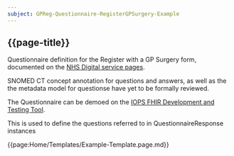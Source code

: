 ```yaml
---
subject: GPReg-Questionnaire-RegisterGPSurgery-Example
---
```


## {{page-title}}

Questionnaire definition for the Register with a GP Surgery form, documented on the [NHS Digital service pages](https://digital.nhs.uk/services/register-with-a-gp-surgery-service/get-help-using-the-service/questions-asked).

SNOMED CT concept annotation for questions and answers, as well as the the metadata model for questionse have yet to be formally reviewed. 

The Questionnaire can be demoed on the [IOPS FHIR Development and Testing Tool](https://nhsdigital.github.io/interoperability-standards-tools-skunkworks/questionnaire?url=https:%2F%2Ffhir.nhs.uk%2FEngland%2FStructureDefinition%2FEngland-Questionnaire-RegisterGPSurgeryv2).

This is used to define the questions referred to in QuestionnaireResponse instances

{{page:Home/Templates/Example-Template.page.md}}
